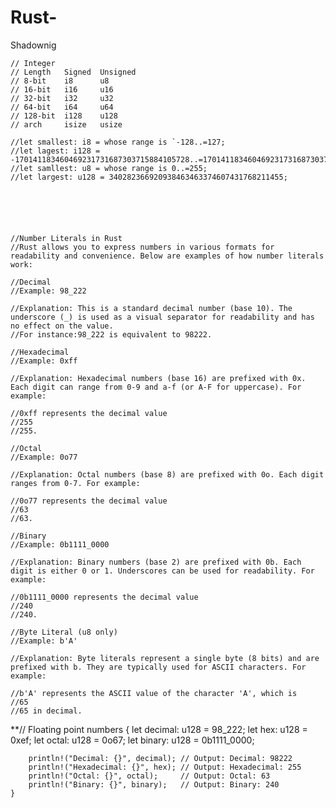 # Rust-
Shadownig


    // Integer
    // Length	Signed	Unsigned
    // 8-bit	i8	    u8
    // 16-bit	i16	    u16
    // 32-bit	i32	    u32
    // 64-bit	i64	    u64
    // 128-bit	i128	u128
    // arch	    isize	usize
    
    //let smallest: i8 = whose range is `-128..=127;
    //let lagest: i128 = -170141183460469231731687303715884105728..=170141183460469231731687303715884105727;
    //let samllest: u8 = whose range is 0..=255;
    //let largest: u128 = 340282366920938463463374607431768211455;






    //Number Literals in Rust
    //Rust allows you to express numbers in various formats for readability and convenience. Below are examples of how number literals work:

    //Decimal
    //Example: 98_222

    //Explanation: This is a standard decimal number (base 10). The underscore (_) is used as a visual separator for readability and has no effect on the value.
    //For instance:98_222 is equivalent to 98222.

    //Hexadecimal
    //Example: 0xff

    //Explanation: Hexadecimal numbers (base 16) are prefixed with 0x. Each digit can range from 0-9 and a-f (or A-F for uppercase). For example:

    //0xff represents the decimal value 
    //255
    //255.

    //Octal
    //Example: 0o77

    //Explanation: Octal numbers (base 8) are prefixed with 0o. Each digit ranges from 0-7. For example:

    //0o77 represents the decimal value 
    //63 
    //63.

    //Binary
    //Example: 0b1111_0000

    //Explanation: Binary numbers (base 2) are prefixed with 0b. Each digit is either 0 or 1. Underscores can be used for readability. For example:

    //0b1111_0000 represents the decimal value 
    //240
    //240.

    //Byte Literal (u8 only)
    //Example: b'A'

    //Explanation: Byte literals represent a single byte (8 bits) and are prefixed with b. They are typically used for ASCII characters. For example:

    //b'A' represents the ASCII value of the character 'A', which is 
    //65
    //65 in decimal.


    
**// Floating point numbers
    {
        let decimal: u128 = 98_222;
        let hex: u128 = 0xef;
        let octal: u128 = 0o67;
        let binary: u128 = 0b1111_0000;
    
        println!("Decimal: {}", decimal); // Output: Decimal: 98222
        println!("Hexadecimal: {}", hex); // Output: Hexadecimal: 255
        println!("Octal: {}", octal);     // Output: Octal: 63
        println!("Binary: {}", binary);   // Output: Binary: 240
    }

